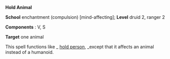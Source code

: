  **Hold Animal**

**School** enchantment (compulsion) [mind-affecting]; **Level** druid 2, ranger 2

**Components** : V, S

**Target** one animal

This spell functions like _ [hold person](holdPerson#_hold-person), _except that it affects an animal instead of a humanoid.

